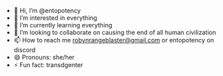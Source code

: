 - 👋 Hi, I’m @entopotency
- 👀 I’m interested in everything
- 🌱 I’m currently learning everything
- 💞️ I’m looking to collaborate on causing the end of all human civilization
- 📫 How to reach me robynrangeblaster@gmail.com or entopotency on discord
- 😄 Pronouns: she/her
- ⚡ Fun fact: transdgenter

<!---
entopotency/entopotency is a ✨ special ✨ repository because its `README.md` (this file) appears on your GitHub profile.
You can click the Preview link to take a look at your changes.
--->
